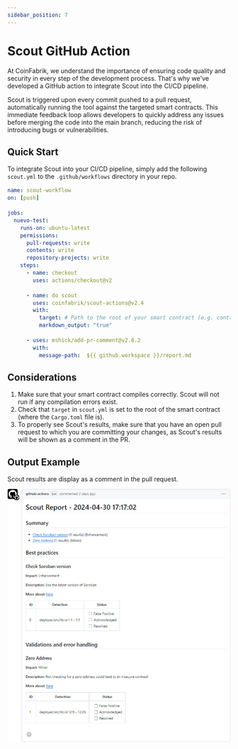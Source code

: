 ```yaml
---
sidebar_position: 7
---
```


# Scout GitHub Action

At CoinFabrik, we understand the importance of ensuring code quality and security in every step of the development process. That's why we've developed a GitHub action to integrate Scout into the CI/CD pipeline.

Scout is triggered upon every commit pushed to a pull request, automatically running the tool against the targeted smart contracts. This immediate feedback loop allows developers to quickly address any issues before merging the code into the main branch, reducing the risk of introducing bugs or vulnerabilities.

## Quick Start

To integrate Scout into your CI/CD pipeline, simply add the following `scout.yml` to the `.github/workflows` directory in your repo.

```yml
name: scout-workflow
on: [push]

jobs:
  nuevo-test:
    runs-on: ubuntu-latest
    permissions:
      pull-requests: write
      contents: write
      repository-projects: write
    steps:
      - name: checkout
        uses: actions/checkout@v2

      - name: do scout
        uses: coinfabrik/scout-actions@v2.4
        with:
          target: # Path to the root of your smart contract (e.g. contracts/token/)
          markdown_output: "true"

      - uses: mshick/add-pr-comment@v2.8.2
        with:
          message-path:  ${{ github.workspace }}/report.md
```

## Considerations

1. Make sure that your smart contract compiles correctly. Scout will not run if any compilation errors exist.
2. Check that `target` in `scout.yml` is set to the root of the smart contract (where the `Cargo.toml` file is).
3. To properly see Scout's results, make sure that you have an open pull request to which you are committing your changes, as Scout's results will be shown as a comment in the PR.

## Output Example

Scout results are display as a comment in the pull request.

![Scout Action output example.](../static/img/github-action-output.jpg)
